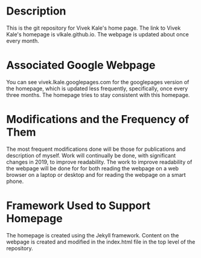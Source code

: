 # Description
This is the git repository for Vivek Kale's home page. The link to Vivek Kale's homepage is vlkale.github.io. The webpage is updated about once every month. 

# Associated Google Webpage
You can see vivek.lkale.googlepages.com for the googlepages version of the homepage, which is updated less frequently, specifically, once every three months. The homepage  tries to stay consistent with this homepage. 

# Modifications and the Frequency of Them
The most frequent modifications done will be those for publications and description of myself. Work will continually be done, with significant changes in 2019, to improve readability. The work to improve readability of the webpage will be done for for both reading the webpage on a web browser on a laptop or desktop and for reading the webpage on a smart phone.

# Framework Used to Support Homepage
The homepage is created using the Jekyll framework. Content on the webpage is created and modified in the index.html file in the top level of the repository. 
